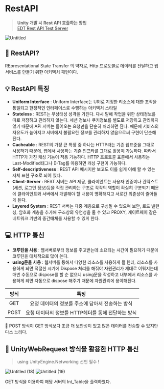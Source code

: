 RestAPI
===
> **Unity 개발 시 Rest API 호출하는 방법**   
[EDT Rest API Test Server](http://106.247.250.251:31866/)

![Untitled](https://user-images.githubusercontent.com/73912947/201695219-d56667e2-0a6e-4d57-b480-5d74dca708d0.png)
## 🔎 RestAPI?
REpresentational State  Transfer 의 약자로, Http 프로토콜로 데이터를 전달하고 웹 서비스를 만들기 위한 아키텍처 패턴이다.

## 💡 RestAPI 특징
- **Uniform Interface**
: Uniform Interface는 URI로 지정한 리소스에 대한 조작을 통일되고 한정적인 인터페이스로 수행하는 아키텍처 스타일
- **Stateless**
: REST는 무상태성 성격을 가진다. 다시 말해 작업을 위한 상태정보를 따로 저장하고 관리하지 않는다. 세션 정보나 쿠키정보를 별도로 저장하고 관리하지 않기 때문에 API 서버는 들어오는 요청만을 단순히 처리하면 된다. 때문에 서비스의 자유도가 높아지고 서버에서 불필요한 정보를 관리하지 않음으로써 구현이 단순해진다.
- **Cacheable**
: REST의 가장 큰 특징 중 하나는 HTTP라는 기존 웹표준을 그대로 사용하기 때문에, 웹에서 사용하는 기존 인프라를 그대로 활용이 가능하다. 따라서 HTTP가 가진 캐싱 기능이 적용 가능하다. HTTP 프로토콜 표준에서 사용하는 Last-Modified태그나 E-Tag를 이용하면 캐싱 구현이 가능하다.
- **Self-descriptiveness**
: REST API 메시지만 보고도 이를 쉽게 이해 할 수 있는 자체 표현 구조로 되어 있다.
- **Client-Server**
: REST 서버는 API 제공, 클라이언트는 사용자 인증이나 컨텍스트(세션, 로그인 정보)등을 직접 관리하는 구조로 각각의 역할이 확실히 구분되기 때문에 클라이언트와 서버에서 개발해야 할 내용이 명확해지고 서로간 의존성이 줄어들게 된다.
- **Layered System**
: REST 서버는 다중 계층으로 구성될 수 있으며 보안, 로드 밸런싱, 암호화 계층을 추가해 구조상의 유연성을 둘 수 있고 PROXY, 게이트웨이 같은 네트워크 기반의 중간매체를 사용할 수 있게 한다.

## 💻 HTTP 통신
- **코루틴을 사용**
: 웹서버로부터 정보를 주고받는데 소요되는 시간이 필요하기 때문에 코루틴을 대체적으로 많이 쓴다.
- **using문을 사용**
: 웹서버를 통해서 다양한 리소스를 사용하게 될 텐데, 리소스를 사용하게 되면 적절한 시기에 Dispose 처리를 해줘야 자원관리가 제대로 이뤄지는데 매번 수동으로 dispose를 할 순 없으니 using문을 작성하고 내부에서 리소스를 사용하게 되면 자동으로 dispose 해주기 때문에 자원관리에 용이해진다.

|방식|특징|
|:---:|:---:|
|GET|요청 데이터의 정보를 주소에 담아서 전송하는 방식|
|POST|요청 데이터의 정보를 HTTP헤더를 통해 전달하는 방식|

📌 POST 방식이 GET 방식보다 조금 더 보안성이 있고 많은 데이터를 전송할 수 있지만 다소 느리다.

## 🔐 UnityWebRequest 방식을 활용한 HTTP 통신
> using UnityEngine.Networking 선언 필수 !

![Untitled (18)](https://user-images.githubusercontent.com/73912947/202092541-2d53db6c-99b5-4ba9-8bce-d6d4bd52e1fe.png)
![Untitled (19)](https://user-images.githubusercontent.com/73912947/202092582-44faad1c-3cee-40b8-ba8b-98a361259d78.png)

GET 방식을 이용하여 해당 서버의 Int_Table을 출력하였다.
